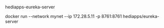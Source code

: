 hediapps-eureka-server

docker run --network mynet --ip 172.28.5.11 -p 8761:8761 hediapps/eureka-server
